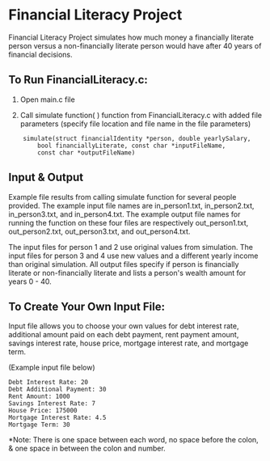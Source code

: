 # Financial Literacy Project
Financial Literacy Project simulates how much money a financially literate person versus a non-financially literate person would have after 40 years of financial decisions. 
      

## To Run FinancialLiteracy.c: 

1. Open main.c file

2. Call simulate function( ) function from FinancialLiteracy.c with added file parameters
    (specify file location and file name in the file parameters)
```
	simulate(struct financialIdentity *person, double yearlySalary, 
		bool financiallyLiterate, const char *inputFileName, 
		const char *outputFileName)
```

## Input & Output
Example file results from calling simulate function for several people provided. The example input file names are in_person1.txt, in_person2.txt, in_person3.txt, and in_person4.txt. The example output file names for running the function on these four files are respectively out_person1.txt, out_person2.txt, out_person3.txt, and out_person4.txt.
        
The input files for person 1 and 2 use original values from simulation. The input files for person 3 and 4 use new values and a different yearly income than original simulation. All output files specify if person is financially literate or non-financially literate and lists a person's wealth amount for years 0 - 40.
         
## To Create Your Own Input File: 

Input file allows you to choose your own values for debt interest rate, additional
amount paid on each debt payment, rent payment amount, savings interest rate, house price,
mortgage interest rate, and mortgage term.

(Example input file below)
```
Debt Interest Rate: 20
Debt Additional Payment: 30
Rent Amount: 1000
Savings Interest Rate: 7
House Price: 175000
Mortgage Interest Rate: 4.5
Mortgage Term: 30
```
*Note: There is one space between each word, no space before the colon, & one space
       in between the colon and number. 
